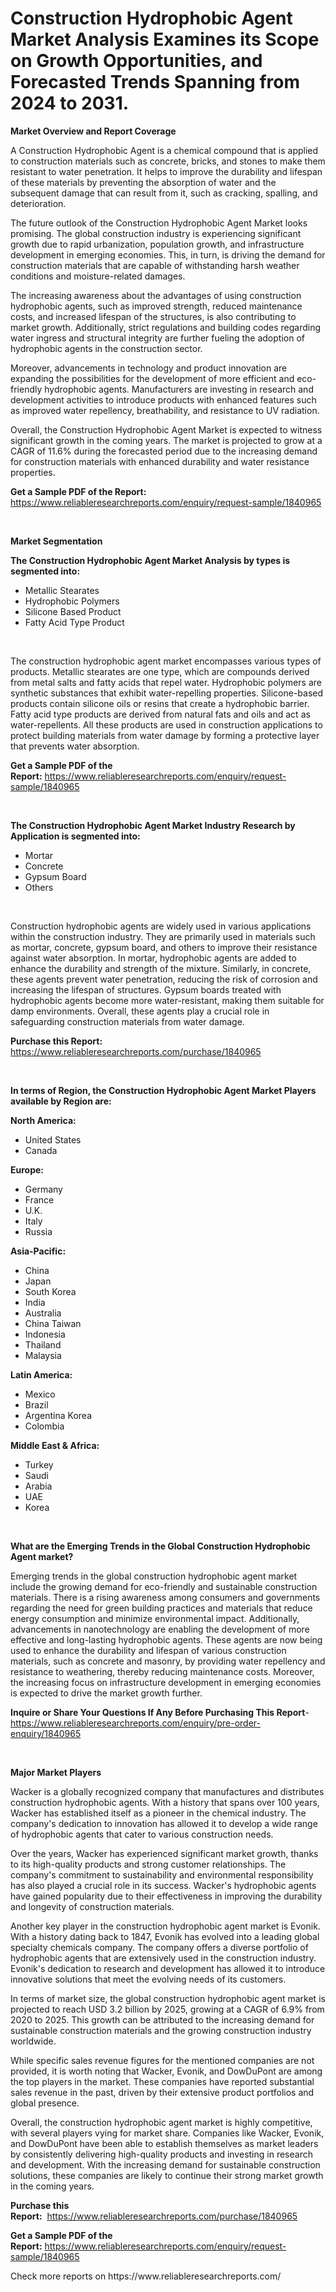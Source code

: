<p><h1>Construction Hydrophobic Agent Market Analysis Examines its Scope on Growth Opportunities, and Forecasted Trends Spanning from 2024 to 2031.</h1></p><p><strong>Market Overview and Report Coverage</strong></p>
<p><p>A Construction Hydrophobic Agent is a chemical compound that is applied to construction materials such as concrete, bricks, and stones to make them resistant to water penetration. It helps to improve the durability and lifespan of these materials by preventing the absorption of water and the subsequent damage that can result from it, such as cracking, spalling, and deterioration.</p><p>The future outlook of the Construction Hydrophobic Agent Market looks promising. The global construction industry is experiencing significant growth due to rapid urbanization, population growth, and infrastructure development in emerging economies. This, in turn, is driving the demand for construction materials that are capable of withstanding harsh weather conditions and moisture-related damages.</p><p>The increasing awareness about the advantages of using construction hydrophobic agents, such as improved strength, reduced maintenance costs, and increased lifespan of the structures, is also contributing to market growth. Additionally, strict regulations and building codes regarding water ingress and structural integrity are further fueling the adoption of hydrophobic agents in the construction sector.</p><p>Moreover, advancements in technology and product innovation are expanding the possibilities for the development of more efficient and eco-friendly hydrophobic agents. Manufacturers are investing in research and development activities to introduce products with enhanced features such as improved water repellency, breathability, and resistance to UV radiation.</p><p>Overall, the Construction Hydrophobic Agent Market is expected to witness significant growth in the coming years. The market is projected to grow at a CAGR of 11.6% during the forecasted period due to the increasing demand for construction materials with enhanced durability and water resistance properties.</p></p>
<p><strong>Get a Sample PDF of the Report:</strong> <a href="https://www.reliableresearchreports.com/enquiry/request-sample/1840965">https://www.reliableresearchreports.com/enquiry/request-sample/1840965</a></p>
<p>&nbsp;</p>
<p><strong>Market Segmentation</strong></p>
<p><strong>The Construction Hydrophobic Agent Market Analysis by types is segmented into:</strong></p>
<p><ul><li>Metallic Stearates</li><li>Hydrophobic Polymers</li><li>Silicone Based Product</li><li>Fatty Acid Type Product</li></ul></p>
<p>&nbsp;</p>
<p><p>The construction hydrophobic agent market encompasses various types of products. Metallic stearates are one type, which are compounds derived from metal salts and fatty acids that repel water. Hydrophobic polymers are synthetic substances that exhibit water-repelling properties. Silicone-based products contain silicone oils or resins that create a hydrophobic barrier. Fatty acid type products are derived from natural fats and oils and act as water-repellents. All these products are used in construction applications to protect building materials from water damage by forming a protective layer that prevents water absorption.</p></p>
<p><strong>Get a Sample PDF of the Report:</strong>&nbsp;<a href="https://www.reliableresearchreports.com/enquiry/request-sample/1840965">https://www.reliableresearchreports.com/enquiry/request-sample/1840965</a></p>
<p>&nbsp;</p>
<p><strong>The Construction Hydrophobic Agent Market Industry Research by Application is segmented into:</strong></p>
<p><ul><li>Mortar</li><li>Concrete</li><li>Gypsum Board</li><li>Others</li></ul></p>
<p>&nbsp;</p>
<p><p>Construction hydrophobic agents are widely used in various applications within the construction industry. They are primarily used in materials such as mortar, concrete, gypsum board, and others to improve their resistance against water absorption. In mortar, hydrophobic agents are added to enhance the durability and strength of the mixture. Similarly, in concrete, these agents prevent water penetration, reducing the risk of corrosion and increasing the lifespan of structures. Gypsum boards treated with hydrophobic agents become more water-resistant, making them suitable for damp environments. Overall, these agents play a crucial role in safeguarding construction materials from water damage.</p></p>
<p><strong>Purchase this Report:</strong>&nbsp; <a href="https://www.reliableresearchreports.com/purchase/1840965">https://www.reliableresearchreports.com/purchase/1840965</a></p>
<p>&nbsp;</p>
<p><strong>In terms of Region, the Construction Hydrophobic Agent Market Players available by Region are:</strong></p>
<p>
    <p> <strong> North America: </strong>
        <ul>
            <li>United States</li>
            <li>Canada</li>
        </ul>
        </p> 
    <p> <strong> Europe: </strong>
        <ul>
            <li>Germany</li>
            <li>France</li>
            <li>U.K.</li>
            <li>Italy</li>
            <li>Russia</li>
        </ul>
        </p> 
    <p> <strong> Asia-Pacific: </strong>
        <ul>
            <li>China</li>
            <li>Japan</li>
            <li>South Korea</li>
            <li>India</li>
            <li>Australia</li>
            <li>China Taiwan</li>
            <li>Indonesia</li>
            <li>Thailand</li>
            <li>Malaysia</li>
        </ul>
        </p> 
    <p> <strong> Latin America: </strong>
        <ul>
            <li>Mexico</li>
            <li>Brazil</li>
            <li>Argentina Korea</li>
            <li>Colombia</li>
        </ul>
        </p> 
    <p> <strong> Middle East & Africa: </strong>
        <ul>
            <li>Turkey</li>
            <li>Saudi</li>
            <li>Arabia</li>
            <li>UAE</li>
            <li>Korea</li>
        </ul>
    </p>
    </p>
<p>&nbsp;</p>
<p><strong>What are the Emerging Trends in the Global Construction Hydrophobic Agent market?</strong></p>
<p><p>Emerging trends in the global construction hydrophobic agent market include the growing demand for eco-friendly and sustainable construction materials. There is a rising awareness among consumers and governments regarding the need for green building practices and materials that reduce energy consumption and minimize environmental impact. Additionally, advancements in nanotechnology are enabling the development of more effective and long-lasting hydrophobic agents. These agents are now being used to enhance the durability and lifespan of various construction materials, such as concrete and masonry, by providing water repellency and resistance to weathering, thereby reducing maintenance costs. Moreover, the increasing focus on infrastructure development in emerging economies is expected to drive the market growth further.</p></p>
<p><strong>Inquire or Share Your Questions If Any Before Purchasing This Report</strong>- <a href="https://www.reliableresearchreports.com/enquiry/pre-order-enquiry/1840965">https://www.reliableresearchreports.com/enquiry/pre-order-enquiry/1840965</a></p>
<p>&nbsp;</p>
<p><strong>Major Market Players</strong></p>
<p><p>Wacker is a globally recognized company that manufactures and distributes construction hydrophobic agents. With a history that spans over 100 years, Wacker has established itself as a pioneer in the chemical industry. The company's dedication to innovation has allowed it to develop a wide range of hydrophobic agents that cater to various construction needs.</p><p>Over the years, Wacker has experienced significant market growth, thanks to its high-quality products and strong customer relationships. The company's commitment to sustainability and environmental responsibility has also played a crucial role in its success. Wacker's hydrophobic agents have gained popularity due to their effectiveness in improving the durability and longevity of construction materials.</p><p>Another key player in the construction hydrophobic agent market is Evonik. With a history dating back to 1847, Evonik has evolved into a leading global specialty chemicals company. The company offers a diverse portfolio of hydrophobic agents that are extensively used in the construction industry. Evonik's dedication to research and development has allowed it to introduce innovative solutions that meet the evolving needs of its customers.</p><p>In terms of market size, the global construction hydrophobic agent market is projected to reach USD 3.2 billion by 2025, growing at a CAGR of 6.9% from 2020 to 2025. This growth can be attributed to the increasing demand for sustainable construction materials and the growing construction industry worldwide.</p><p>While specific sales revenue figures for the mentioned companies are not provided, it is worth noting that Wacker, Evonik, and DowDuPont are among the top players in the market. These companies have reported substantial sales revenue in the past, driven by their extensive product portfolios and global presence.</p><p>Overall, the construction hydrophobic agent market is highly competitive, with several players vying for market share. Companies like Wacker, Evonik, and DowDuPont have been able to establish themselves as market leaders by consistently delivering high-quality products and investing in research and development. With the increasing demand for sustainable construction solutions, these companies are likely to continue their strong market growth in the coming years.</p></p>
<p><strong>Purchase this Report:</strong>&nbsp;&nbsp;<a href="https://www.reliableresearchreports.com/purchase/1840965">https://www.reliableresearchreports.com/purchase/1840965</a></p>
<p></p>
<p><strong>Get a Sample PDF of the Report:</strong>&nbsp;<a href="https://www.reliableresearchreports.com/enquiry/request-sample/1840965">https://www.reliableresearchreports.com/enquiry/request-sample/1840965</a></p>
<p>Check more reports on https://www.reliableresearchreports.com/</p>